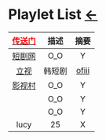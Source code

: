 <style type="text/css">
#content {margin-left: 5%;}
#content table {width:1200px;}
</style>

<script src="../../js/JQuery/jquery.min.js" type="text/javascript"></script>
<script type="text/javascript" charset="utf-8">
  // Creating custom :external selector
  $.expr[':'].external = function(obj){
      return !obj.href.match(/^mailto\:/)
              && (obj.hostname != location.hostname);
  };    
  
  $(function(){
    // Add 'external' CSS class to all external links
    $('a:external').addClass('external');

    // turn target into target=_blank for elements w external class
    $(".external").attr('target','_blank');

  })
</script>

# Playlet List [←](../index.md)

| [<font color="#ff0000">传送门</font>](../navigation.md#playlet) | 描述 | 摘要 |
|:---:|:---:|:---:|
| [短剧网](https://www.duanju2.com/) | O_O | Y |
| [立视](https://www.litv.tv/drama/search-program/country-id/KR) | 韩短剧 | [ofiii](https://www.ofiii.com/subject/country/116?content-type=drama) |
| [影视村](http://www.yingshicun.com/) | O_O | Y |
| []() | O_O | Y |
| []() | O_O | Y |
| lucy | 25 | X |
